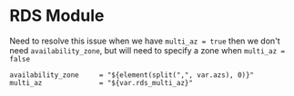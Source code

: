 # RDS Module

Need to resolve this issue when we have `multi_az = true` then we don't need `availability_zone`, but will need to specify a zone when `multi_az = false`

```
availability_zone     = "${element(split(",", var.azs), 0)}"
multi_az              = "${var.rds_multi_az}"
```